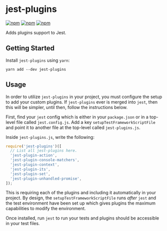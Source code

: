 # jest-plugins

[![npm](https://img.shields.io/npm/v/jest-plugins.svg)](https://www.npmjs.com/package/jest-plugins)
[![npm](https://img.shields.io/npm/dt/jest-plugins.svg)](https://www.npmjs.com/package/jest-plugins)
[![npm](https://img.shields.io/npm/l/jest-plugins.svg)](https://github.com/negativetwelve/jest-plugins/blob/master/LICENSE)

Adds plugins support to Jest.

## Getting Started

Install `jest-plugins` using `yarn`:

```shell
yarn add --dev jest-plugins
```

## Usage

In order to utilize `jest-plugins` in your project, you must configure the setup to add your custom plugins. If `jest-plugins` ever is merged into `jest`, then this will be simpler, until then, follow the instructions below.

First, find your `jest` config which is either in your `package.json` or in a top-level file called `jest.config.js`. Add a key `setupTestFrameworkScriptFile` and point it to another file at the top-level called `jest-plugins.js`.

Inside `jest-plugins.js`, write the following:

```javascript
require('jest-plugins')([
  // List all jest-plugins here.
  'jest-plugin-action',
  'jest-plugin-console-matchers',
  'jest-plugin-context',
  'jest-plugin-its',
  'jest-plugin-set',
  'jest-plugin-unhandled-promise',
]);
```

This is requiring each of the plugins and including it automatically in your project. By design, the `setupTestFrameworkScriptFile` runs _after_ `jest` and the test environment have been set up which gives plugins the maximum capabilities to modify the environment.

Once installed, run `jest` to run your tests and plugins should be accessible in your test files.
